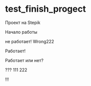 # test_finish_progect
Проект на Stepik 

Начало работы

не работает! 
Wrong222

Работает!

Работает или нет?

???
111
222


!!!

